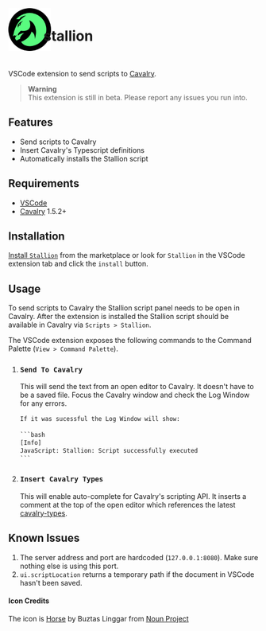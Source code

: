 <img src="./images/icon.png" alt="Stallion icon" align="left" width="86" style="margin-right: -15px;" />

# stallion

<br/>

VSCode extension to send scripts to [Cavalry](https://cavalry.scenegroup.co/).

> **Warning**  
> This extension is still in beta. Please report any issues you run into.

## Features

-   Send scripts to Cavalry
-   Insert Cavalry's Typescript definitions
-   Automatically installs the Stallion script

## Requirements

-   [VSCode](https://code.visualstudio.com/)
-   [Cavalry](https://cavalry.scenegroup.co/) 1.5.2+

## Installation

[Install `Stallion`](https://marketplace.visualstudio.com/items?itemName=Scenery.cavalry-bridge) from the marketplace or look for `Stallion` in the VSCode extension tab and click the `install` button.

## Usage

To send scripts to Cavalry the Stallion script panel needs to be open in Cavalry. After the extension is installed the Stallion script should be available in Cavalry via `Scripts > Stallion`.

The VSCode extension exposes the following commands to the Command Palette (`View > Command Palette`).

1.  ### `Send To Cavalry`

    This will send the text from an open editor to Cavalry. It doesn't have to be a saved file. Focus the Cavalry window and check the Log Window for any errors.

        If it was sucessful the Log Window will show:

        ```bash
        [Info]
        JavaScript: Stallion: Script successfully executed
        ```

1.  ### `Insert Cavalry Types`
    This will enable auto-complete for Cavalry's scripting API. It inserts a comment at the top of the open editor which references the latest [cavalry-types](https://github.com/scenery-io/cavalry-types).

<!-- ## Extension Settings

Include if your extension adds any VS Code settings through the `contributes.configuration` extension point.

For example:

This extension contributes the following settings:

-   `myExtension.enable`: Enable/disable this extension.
-   `myExtension.thing`: Set to `blah` to do something. -->

## Known Issues

1. The server address and port are hardcoded (`127.0.0.1:8080`). Make sure nothing else is using this port.
1. `ui.scriptLocation` returns a temporary path if the document in VSCode hasn't been saved.

#### Icon Credits

The icon is [Horse](https://thenounproject.com/icon/horse-2128337/) by Buztas Linggar from [Noun Project](https://thenounproject.com/)
